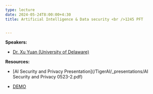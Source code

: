```yaml
---
type: lecture
date: 2024-05-24T8:00:00+4:30
title: Artificial Intelligence & Data security <br />1245 PFT


---
```

**Speakers:**
- [Dr. Xu Yuan (University of Delaware)](https://yuanxuyx.github.io/index.html)

**Resources:**

- [AI Security and Privacy Presentation](/TigerAI/_presentations/AI Security and Privacy 0523-2.pdf)

- [DEMO](https://colab.research.google.com/drive/1IwdZWBHodz-euDzK6_olbhNVHCiazaic?usp=sharing)
